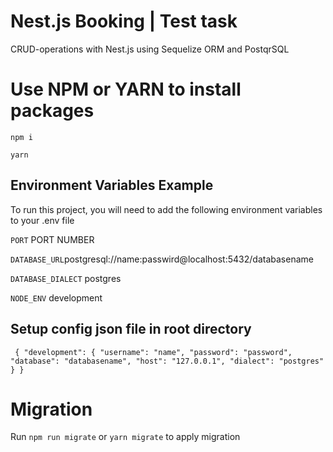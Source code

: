 
# Nest.js Booking | Test task

CRUD-operations with Nest.js using Sequelize ORM and PostqrSQL

# Use NPM or YARN to install packages

`` npm i ``

`` yarn ``
## Environment Variables Example

To run this project, you will need to add the following environment variables to your .env file

`PORT` PORT NUMBER

`DATABASE_URL`postgresql://name:passwird@localhost:5432/databasename

`DATABASE_DIALECT` postgres

`NODE_ENV` development

## Setup config json file in root directory



``
{
"development": {
"username": "name",
"password": "password",
"database": "databasename",
"host": "127.0.0.1",
"dialect": "postgres"
}
}``


# Migration

Run `` npm run migrate `` or `` yarn migrate `` to apply migration 


